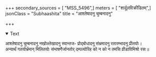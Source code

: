 +++
secondary_sources = [ "MSS_5496",]
meters = [ "शार्दूलविक्रीडितम्",]
jsonClass = "Subhaashita"
title = "आश्लेषादनु चुम्बनादनु"

+++

<details open><summary>Text</summary>

आश्लेषादनु चुम्बनादनु नखोल्लेखादनु स्वान्तज- प्रोद्बोधादनु संभ्रमादनु रतारम्भादनु प्रीतयोः।  
अन्यार्थं गतयोर्भ्रमान् मिलितयोः संभाषणैर्जानतोर् दम्पत्योरिह को न को न तमसि व्रीडाविमिश्रो रसः॥
</details>
